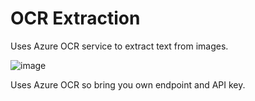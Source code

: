 # OCR Extraction
Uses Azure OCR service to extract text from images. 

![image](https://github.com/user-attachments/assets/44c21b9b-3827-4ca2-864f-b2c44ac5806a)

Uses Azure OCR so bring you own endpoint and API key.
